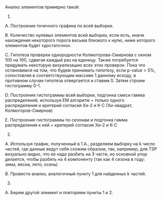 Анализ элементов примерно такой:

1.

A. Построение точечного графика по всей выборки.

B. Количество нулевых элементов всей выборки, если есть, иначе нахождения некоторого порога весьма близкого к нулю, ниже которого элементов будет «достаточно».

C.  Гипотеза проверки однородности Колмогорова-Смирнова с окном 100 на 100, сдвигая каждый раз на единицу. Также потребуется придумать некоторую визуализацию всех этих проверок. Пока что остановимся на том, что будем принимать гипотезу, если p-value > 5%, сопостовляя в соответствующем массиве 1 данному исходу, в противном случае гипотеза отвергается и ставим 0. Затем строим 
гистограмму 0-1.

D.  Построение гистограммы всей выборки, подгонка смеси гамма распределений, используя ЕМ алгоритм + только одного распределения и критерий согласия Хи-2 и К-С (Хи-квадрат, Колмогоров-Смирнов)

E. Построение гистограммы по сезонам и подгонка гамма распределения к ней + критерий согласия Хи-2 и К-С

2. 
A. Используя график, полученный в 1.А., разделяем выборку на k число частей, где данные ведут себя схожим образом, так, например, для TSP визуально видно, что ее надо разбить на 3 части, но основной упор делается, чтобы разбить на 4 компоненту (так как 4 сезона в году: зима, весна, лето, осень)

B. Провести анализ, аналогичный пункту 1 для найденных k частей.

3. 

A. Берем другой элемент и повторяем пункты 1 и 2.
